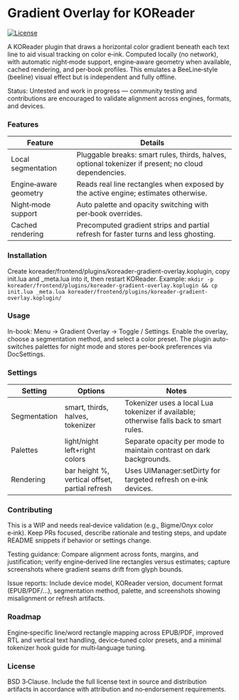 # Gradient Overlay for KOReader

[![License](https://img.shields.io/badge/License-BSD--3--Clause-blue.svg)](https://opensource.org/license/bsd-3-clause)



A KOReader plugin that draws a horizontal color gradient beneath each text line to aid visual tracking on color e‑ink. Computed locally (no network), with automatic night‑mode support, engine‑aware geometry when available, cached rendering, and per‑book profiles. This emulates a BeeLine‑style (beeline) visual effect but is independent and fully offline.

Status: Untested and work in progress — community testing and contributions are encouraged to validate alignment across engines, formats, and devices.

### Features
| Feature | Details |
| --- | --- |
| Local segmentation | Pluggable breaks: smart rules, thirds, halves, optional tokenizer if present; no cloud dependencies. |
| Engine‑aware geometry | Reads real line rectangles when exposed by the active engine; estimates otherwise. |
| Night‑mode support | Auto palette and opacity switching with per‑book overrides. |
| Cached rendering | Precomputed gradient strips and partial refresh for faster turns and less ghosting. |

### Installation
Create koreader/frontend/plugins/koreader-gradient-overlay.koplugin, copy init.lua and _meta.lua into it, then restart KOReader. Example: `mkdir -p koreader/frontend/plugins/koreader-gradient-overlay.koplugin && cp init.lua _meta.lua koreader/frontend/plugins/koreader-gradient-overlay.koplugin/`

### Usage
In-book: Menu → Gradient Overlay → Toggle / Settings. Enable the overlay, choose a segmentation method, and select a color preset. The plugin auto-switches palettes for night mode and stores per‑book preferences via DocSettings.

### Settings
| Setting | Options | Notes |
| --- | --- | --- |
| Segmentation | smart, thirds, halves, tokenizer | Tokenizer uses a local Lua tokenizer if available; otherwise falls back to smart rules. |
| Palettes | light/night left+right colors | Separate opacity per mode to maintain contrast on dark backgrounds. |
| Rendering | bar height %, vertical offset, partial refresh | Uses UIManager:setDirty for targeted refresh on e‑ink devices. |

### Contributing
This is a WIP and needs real‑device validation (e.g., Bigme/Onyx color e‑ink). Keep PRs focused, describe rationale and testing steps, and update README snippets if behavior or settings change.

Testing guidance: Compare alignment across fonts, margins, and justification; verify engine‑derived line rectangles versus estimates; capture screenshots where gradient seams drift from glyph bounds.

Issue reports: Include device model, KOReader version, document format (EPUB/PDF/…), segmentation method, palette, and screenshots showing misalignment or refresh artifacts.

### Roadmap
Engine‑specific line/word rectangle mapping across EPUB/PDF, improved RTL and vertical text handling, device‑tuned color presets, and a minimal tokenizer hook guide for multi‑language tuning.

### License
BSD 3‑Clause. Include the full license text in source and distribution artifacts in accordance with attribution and no‑endorsement requirements.

